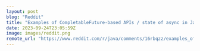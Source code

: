 ```yaml
---
layout: post
blog: "Reddit"
title: "Examples of CompletableFuture-based APIs / state of async in Java?"
date: 2023-09-24T23:05:59Z
image: images/reddit.png
remote_url: "https://www.reddit.com/r/java/comments/16rbqzz/examples_of_completablefuturebased_apis_state_of/"
---
```

